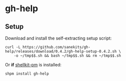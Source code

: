 # gh-help

## Setup

Download and install the self-extracting setup script:
```
curl -L https://github.com/sanekits/gh-help/releases/download/0.4.2/gh-help-setup-0.4.2.sh \
    -o ~/tmp$$.sh && bash ~/tmp$$.sh && rm ~/tmp$$.sh
```


Or **if** [shellkit-pm](https://github.com/sanekits/shellkit-pm) is installed:

    shpm install gh-help

##
